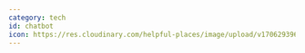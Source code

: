 ```yaml
---
category: tech
id: chatbot
icon: https://res.cloudinary.com/helpful-places/image/upload/v1706293966/chatbot_qow6ab.svg
---
```

